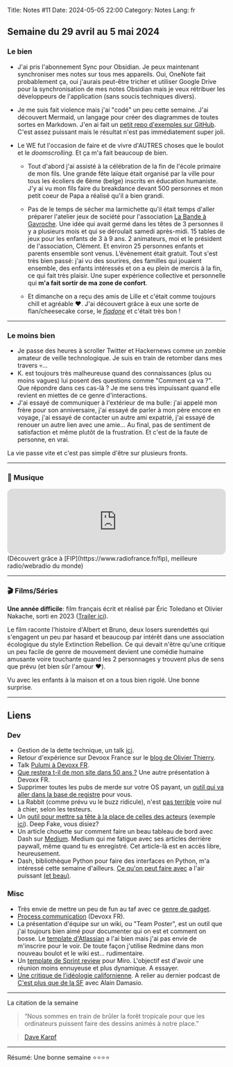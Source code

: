 Title: Notes #11
Date: 2024-05-05 22:00
Category: Notes
Lang: fr

## Semaine du 29 avril au 5 mai 2024

### Le bien

* J'ai pris l'abonnement Sync pour Obsidian. Je peux maintenant synchroniser mes notes sur tous mes appareils. Oui, OneNote fait probablement ça, oui j'aurais peut-être tricher et utiliser Google Drive pour la synchronisation de mes notes Obsidian mais je veux rétribuer les développeurs de l'application (sans soucis techniques divers).
* Je me suis fait violence mais j'ai "codé" un peu cette semaine. J'ai découvert Mermaid, un langage pour créer des diagrammes de toutes sortes en Markdown. J'en ai fait un [petit repo d'exemples sur GitHub](https://github.com/frica/mermaid-playground). C'est assez puissant mais le résultat n'est pas immédiatement super joli.
* Le WE fut l'occasion de faire et de vivre d'AUTRES choses que le boulot et le _doomscrolling_. Et ça m'a fait beaucoup de bien.
    
    * Tout d'abord j'ai assisté à la célébration de la fin de l'école primaire de mon fils. Une grande fête laïque était organisé par la ville pour tous les écoliers de 6ème (belge) inscrits en éducation humaniste. J'y ai vu mon fils faire du breakdance devant 500 personnes et mon petit coeur de Papa a réalisé qu'il a bien grandi.
    
    * Pas de le temps de sécher ma larmichette qu'il était temps d'aller préparer l'atelier jeux de société pour l'association [La Bande à Gavroche](https://www.labandeagavroche.be/). Une idée qui avait germé dans les têtes de 3 personnes il y a plusieurs mois et qui se déroulait samedi après-midi. 15 tables de jeux pour les enfants de 3 à 9 ans. 2 animateurs, moi et le président de l'association, Clément. Et environ 25 personnes enfants et parents ensemble sont venus. L’événement était gratuit. Tout s'est très bien passé: j'ai vu des sourires, des familles qui jouaient ensemble, des enfants intéressés et on a eu plein de mercis à la fin, ce qui fait très plaisir. Une super expérience collective et personnelle qui **m'a fait sortir de ma zone de confort**.
    
    * Et dimanche on a reçu des amis de Lille et c'était comme toujours chill et agréable ❤️. J'ai découvert grâce à eux une sorte de flan/cheesecake corse, le _[fiadone](https://www.patisserie-et-gourmandise.com/recette/fiadone/)_ et c'était très bon !

---

### Le moins bien

* Je passe des heures à scroller Twitter et Hackernews comme un zombie amateur de veille technologique. Je suis en train de retomber dans mes travers 💀...
* K. est toujours très malheureuse quand des connaissances (plus ou moins vagues) lui posent des questions comme "Comment ça va ?". Que répondre dans ces cas-là ? Je me sens très impuissant quand elle revient en miettes de ce genre d'interactions.
* J'ai essayé de communiquer à l'extérieur de ma bulle: j'ai appelé mon frère pour son anniversaire, j'ai essayé de parler à mon père encore en voyage, j'ai essayé de contacter un autre ami expatrié, j'ai essayé de renouer un autre lien avec une amie... Au final, pas de sentiment de satisfaction et même plutôt de la frustration. Et c'est de la faute de personne, en vrai.

La vie passe vite et c'est pas simple d'être sur plusieurs fronts.

---

### 🎵 Musique

<iframe style="border-radius:12px" src="https://open.spotify.com/embed/track/5X5XeFZDF4QKLkEL9Er8JR?utm_source=generator" width="100%" height="152" frameBorder="0" allowfullscreen="" allow="autoplay; clipboard-write; encrypted-media; fullscreen; picture-in-picture" loading="lazy"></iframe>
(Découvert grâce à [FIP](https://www.radiofrance.fr/fip), meilleure radio/webradio du monde)

---

### 🎬 Films/Séries

**Une année difficile**: film français écrit et réalisé par Éric Toledano et Olivier Nakache, sorti en 2023 ([Trailer ici](https://youtu.be/lcOwBLN6YDk)).

Le film raconte l'histoire d'Albert et Bruno, deux losers surendettés qui s'engagent un peu par hasard et beaucoup par intérêt dans une association écologique du style Extinction Rebellion. Ce qui devait n'être qu'une critique un peu facile de genre de mouvement devient une comédie humaine amusante voire touchante quand les 2 personnages y trouvent plus de sens que prévu (et bien sûr l'amour ❤️).

Vu avec les enfants à la maison et on a tous bien rigolé. Une bonne surprise.

---

## Liens

### Dev

* Gestion de la dette technique, un talk [ici](https://www.youtube.com/watch?v=F30CJnmzI8Y).
* Retour d'expérience sur Devoox France sur le [blog de Olivier Thierry](https://www.olivierthierry.com/devoxx-france-2024/).
* Talk [Pulumi à Devoxx FR](https://youtu.be/IAwu-WCN6Nw?si=GeciVHhwZ6r-A4Ha).
* [Que restera t-il de mon site dans 50 ans ?](https://youtu.be/66RNzFVb4kU?si=AhTcif1kNxGA_1M3) Une autre présentation à Devoxx FR.
* Supprimer toutes les pubs de merde sur votre OS payant, un [outil qui va aller dans la base de registre](https://github.com/xM4ddy/OFGB) pour vous.
* La Rabbit (comme prévu vu le buzz ridicule), n'est [pas terrible](https://www.minimachines.net/actu/rabbit-r1-une-ia-pas-au-point-dans-un-appareil-entree-de-gamme-126659) voire nul à chier, selon les testeurs.
* Un [outil pour mettre sa tête à la place de celles des acteurs](https://github.com/s0md3v/roop) (exemple [ici](https://x.com/ponceto91/status/1665069306780975105)). Deep Fake, vous disiez?
* Un article chouette sur comment faire un beau tableau de bord avec Dash sur [Medium](https://medium.com/plotly/how-to-create-a-beautiful-interactive-dashboard-layout-in-python-with-plotly-dash-a45c57bb2f3c). Medium qui me fatigue avec ses articles derrière paywall, même quand tu es enregistré. Cet article-là est en accès libre, heureusement.
* Dash, bibliothèque Python pour faire des interfaces en Python, m'a intéressé cette semaine d'ailleurs. [Ce qu'on peut faire avec](https://dash.gallery/Portal/) a l'air  puissant [(et beau)](https://precious-trade-9495c0104c61.herokuapp.com/).

### Misc

* Très envie de mettre un peu de fun au taf avec ce [genre de gadget](https://www.ulanzi.com/products/ulanzi-pixel-smart-clock-2882).
* [Process communication](https://youtu.be/9vA2NciX1QQ?si=z3MzX9UMFQd9jnXm
) (Devoxx FR).
* La présentation d'équipe sur un wiki, ou "Team Poster", est un outil que j'ai toujours bien aimé pour documenter qui on est et comment on bosse. Le [template d'Atlassian](https://www.atlassian.com/team-playbook/plays/team-poster) a l'ai bien mais j'ai pas envie de m'inscrire pour le voir. De toute façon j'utilise Redmine dans mon nouveau boulot et le wiki est... rudimentaire.
* Un [template de Sprint review](https://miro.com/miroverse/sprint-review-agile-template/) pour Miro. L'objectif est d'avoir une réunion moins ennuyeuse et plus dynamique. A essayer.
* [Une critique de l’idéologie californienne](https://hubertguillaud.wordpress.com/2024/04/25/une-silicon-valley-plus-de-droite-que-de-gauche/). A relier au dernier podcast de [C'est plus que de la SF](https://www.cestplusquedelasf.com/podcasts/vallee-du-silicium) avec Alain Damasio.

---

La citation de la semaine

> “Nous sommes en train de brûler la forêt tropicale pour que les ordinateurs puissent faire des dessins animés à notre place.”

> [Dave Karpf](https://smpa.gwu.edu/david-karpf)

---

Résumé: Une bonne semaine ⭐⭐⭐⭐